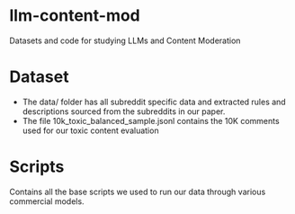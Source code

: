 # llm-content-mod
Datasets and code for studying LLMs and Content Moderation

# Dataset
 - The data/ folder has all subreddit specific data and extracted rules and descriptions
sourced from the subreddits in our paper.
 - The file 10k_toxic_balanced_sample.jsonl contains the 10K comments used for our toxic
 content evaluation

# Scripts
Contains all the base scripts we used to run our data through various commercial models.
